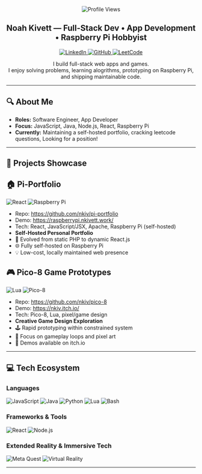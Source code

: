 <p align="center">
  <img src="https://komarev.com/ghpvc/?username=nkiv&color=blueviolet" alt="Profile Views" />
</p>

<h2 align="center">Noah Kivett — Full-Stack Dev • App Development • Raspberry Pi Hobbyist</h2>

<p align="center">
  <a href="https://linkedin.com/in/nkiv">
    <img src="https://img.shields.io/badge/LinkedIn-blue?style=for-the-badge&logo=linkedin&logoColor=white" alt="LinkedIn"/>
  </a>
  <a href="https://github.com/nkiv">
    <img src="https://img.shields.io/badge/GitHub-black?style=for-the-badge&logo=github&logoColor=white" alt="GitHub"/>
  </a>
  <a href="https://leetcode.com/u/ntop1/">
    <img src="https://img.shields.io/badge/LeetCode-FFA116?style=for-the-badge&logo=leetcode&logoColor=black" alt="LeetCode"/>
  </a>
</p>

<p align="center">
  I build full-stack web apps and games.<br> I enjoy solving problems, learning alogrithms, prototyping on Raspberry Pi, and shipping maintainable code.
</p>

---

## 🔍 About Me
- **Roles:** Software Engineer, App Developer
- **Focus:** JavaScript, Java, Node.js, React, Raspberry Pi
- **Currently:** Maintaining a self-hosted portfolio, cracking leetcode questions, Looking for a position!

---

## 🚀 Projects Showcase

## 🏠 Pi-Portfolio
![React](https://img.shields.io/badge/React-61DAFB?style=flat-square&logo=react&logoColor=black)
![Raspberry Pi](https://img.shields.io/badge/Raspberry%20Pi-C51A4A?style=flat-square&logo=raspberry-pi)
- Repo: https://github.com/nkiv/pi-portfolio
- Demo: https://raspberrypi.nkivett.work/
- Tech: React, JavaScript/JSX, Apache, Raspberry Pi (self-hosted)
- **Self-Hosted Personal Portfolio**
- 🔧 Evolved from static PHP to dynamic React.js
- 🌐 Fully self-hosted on Raspberry Pi
- 💡 Low-cost, locally maintained web presence

## 🎮 Pico-8 Game Prototypes
![Lua](https://img.shields.io/badge/Lua-2C2D72?style=flat-square&logo=lua)
![Pico-8](https://img.shields.io/badge/Pico--8-FF004D?style=flat-square)
- Repo: https://github.com/nkiv/pico-8
- Demo: https://nkiv.itch.io/
- Tech: Pico-8, Lua, pixel/game design
- **Creative Game Design Exploration**
- 🕹️ Rapid prototyping within constrained system
- 🎨 Focus on gameplay loops and pixel art
- 🚀 Demos available on itch.io

---

## 💻 Tech Ecosystem

### Languages
![JavaScript](https://img.shields.io/badge/JavaScript-F7DF1E?style=flat-square&logo=javascript&logoColor=black)
![Java](https://img.shields.io/badge/Java-ED8B00?style=flat-square&logo=java&logoColor=white)
![Python](https://img.shields.io/badge/Python-Advanced-3776AB?style=flat-square&logo=python&logoColor=white)
![Lua](https://img.shields.io/badge/Lua-2C2D72?style=flat-square&logo=lua)
![Bash](https://img.shields.io/badge/Bash-4EAA25?style=flat-square&logo=gnu-bash)

### Frameworks & Tools
![React](https://img.shields.io/badge/React-61DAFB?style=flat-square&logo=react)
![Node.js](https://img.shields.io/badge/Node.js-339933?style=flat-square&logo=nodedotjs)

### Extended Reality & Immersive Tech
![Meta Quest](https://img.shields.io/badge/Meta%20Quest-1A73E8?style=flat-square&logo=oculus&logoColor=white)
![Virtual Reality](https://img.shields.io/badge/VR-Development-FF6F00?style=flat-square&logo=vr&logoColor=white)

---
